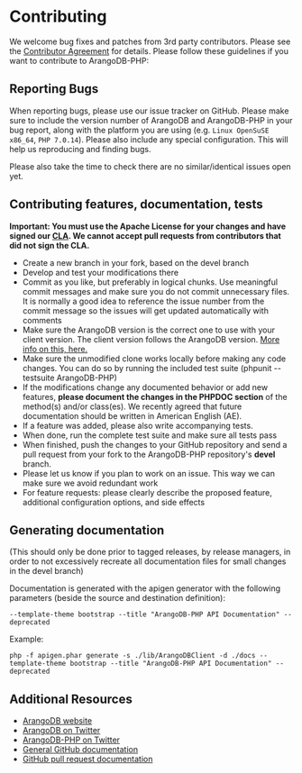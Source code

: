 # Contributing

We welcome bug fixes and patches from 3rd party contributors. Please see the [Contributor Agreement](https://www.arangodb.com/documents/cla.pdf) for details.
Please follow these guidelines if you want to contribute to ArangoDB-PHP:


## Reporting Bugs

When reporting bugs, please use our issue tracker on GitHub.
Please make sure to include the version number of ArangoDB and ArangoDB-PHP in your bug report, along with the platform you are using (e.g. `Linux OpenSuSE x86_64`, `PHP 7.0.14`).
Please also include any special configuration.
This will help us reproducing and finding bugs.

Please also take the time to check there are no similar/identical issues open yet.



## Contributing features, documentation, tests

__Important: You must use the Apache License for your changes and have signed our [CLA](https://www.arangodb.com/documents/cla.pdf). We cannot accept pull requests from contributors that did not sign the CLA.__

* Create a new branch in your fork, based on the devel branch
* Develop and test your modifications there
* Commit as you like, but preferably in logical chunks. Use meaningful commit messages and make sure you do not commit unnecessary files. It is normally a good idea to reference the issue number from the commit message so the issues will get updated automatically with comments
* Make sure the ArangoDB version is the correct one to use with your client version. The client version follows the ArangoDB version. [More info on this, here.](https://github.com/arangodb/ArangoDB-PHP/wiki/Important-versioning-information-on-ArangoDB-PHP)
* Make sure the unmodified clone works locally before making any code changes. You can do so by running the included test suite (phpunit --testsuite ArangoDB-PHP)
* If the modifications change any documented behavior or add new features, __please document the changes in the PHPDOC section__ of the method(s) and/or class(es). We recently agreed that future documentation should be written in American English (AE).
* If a feature was added, please also write accompanying tests.
* When done, run the complete test suite and make sure all tests pass
* When finished, push the changes to your GitHub repository and send a pull request from your fork to the ArangoDB-PHP repository's **devel** branch.
* Please let us know if you plan to work on an issue. This way we can make sure we avoid redundant work
* For feature requests: please clearly describe the proposed feature, additional configuration options, and side effects



## Generating documentation
(This should only be done prior to tagged releases, by release managers, in order to not excessively recreate all documentation files for small changes in the devel branch)

Documentation is generated with the apigen generator with the following parameters (beside the source and destination definition):

```
--template-theme bootstrap --title "ArangoDB-PHP API Documentation" --deprecated
```


Example:
```
php -f apigen.phar generate -s ./lib/ArangoDBClient -d ./docs --template-theme bootstrap --title "ArangoDB-PHP API Documentation" --deprecated
```


## Additional Resources

* [ArangoDB website](https://www.arangodb.com/)
* [ArangoDB on Twitter](https://twitter.com/arangodb)
* [ArangoDB-PHP on Twitter](https://twitter.com/arangodbphp)
* [General GitHub documentation](https://help.github.com/)
* [GitHub pull request documentation](https://help.github.com/send-pull-requests)

